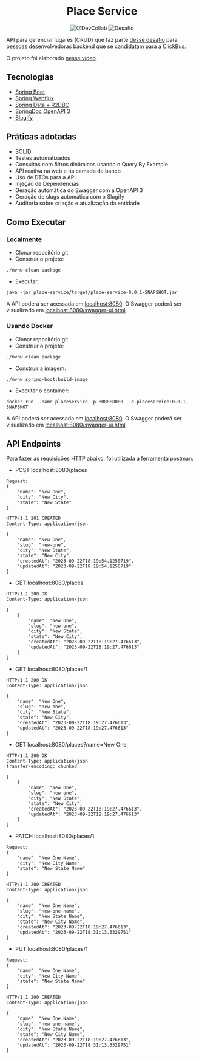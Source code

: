 <h1 align="center">
  Place Service
</h1>

<p align="center">
 <img src="https://img.shields.io/static/v1?label=Youtube&message=@DevCollab&color=8257E5&labelColor=000000" alt="@DevCollab" />
 <img src="https://img.shields.io/static/v1?label=Tipo&message=Desafio&color=8257E5&labelColor=000000" alt="Desafio" />
</p>

API para gerenciar lugares (CRUD) que faz parte [desse desafio](https://github.com/RocketBus/quero-ser-clickbus/tree/master/testes/backend-developer) para pessoas desenvolvedoras backend que se candidatam para a ClickBus.

O projeto foi elaborado [nesse vídeo](https://youtu.be/SsWZ4O9iWuo).

## Tecnologias
 
- [Spring Boot](https://spring.io/projects/spring-boot)
- [Spring Webflux](https://docs.spring.io/spring-framework/reference/web/webflux.html)
- [Spring Data + R2DBC](https://docs.spring.io/spring-framework/reference/data-access/r2dbc.html)
- [SpringDoc OpenAPI 3](https://springdoc.org/v2/#spring-webflux-support)
- [Slugify](https://github.com/slugify/slugify)

## Práticas adotadas

- SOLID
- Testes automatizados
- Consultas com filtros dinâmicos usando o Query By Example
- API reativa na web e na camada de banco
- Uso de DTOs para a API
- Injeção de Dependências
- Geração automática do Swagger com a OpenAPI 3
- Geração de slugs automática com o Slugify
- Auditoria sobre criação e atualização da entidade

## Como Executar

### Localmente
- Clonar repositório git
- Construir o projeto:
```
./mvnw clean package
```
- Executar:
```
java -jar place-service/target/place-service-0.0.1-SNAPSHOT.jar
```

A API poderá ser acessada em [localhost:8080](http://localhost:8080).
O Swagger poderá ser visualizado em [localhost:8080/swagger-ui.html](http://localhost:8080/swagger-ui.html)

### Usando Docker

- Clonar repositório git
- Construir o projeto:
```
./mvnw clean package
```
- Construir a imagem:
```
./mvnw spring-boot:build-image
```
- Executar o container:
```
docker run --name placeservice -p 8080:8080  -d placeservice:0.0.1-SNAPSHOT
```

A API poderá ser acessada em [localhost:8080](http://localhost:8080).
O Swagger poderá ser visualizado em [localhost:8080/swagger-ui.html](http://localhost:8080/swagger-ui.html)

## API Endpoints

Para fazer as requisições HTTP abaixo, foi utilizada a ferramenta [postman](https://www.postman.com/):

- POST localhost:8080/places
```
Request:
{
    "name": "New One",
    "city": "New City",
    "state": "New State"
}

HTTP/1.1 201 CREATED
Content-Type: application/json

{
    "name": "New One",
    "slug": "new-one",
    "city": "New State",
    "state": "New City",
    "createdAt": "2023-09-22T18:19:54.1250719",
    "updatedAt": "2023-09-22T18:19:54.1250719"
}
```

- GET localhost:8080/places
```
HTTP/1.1 200 OK
Content-Type: application/json

[
    {
        "name": "New One",
        "slug": "new-one",
        "city": "New State",
        "state": "New City",
        "createdAt": "2023-09-22T18:19:27.476613",
        "updatedAt": "2023-09-22T18:19:27.476613"
    }
]
```

- GET localhost:8080/places/1
```
HTTP/1.1 200 OK
Content-Type: application/json

{
    "name": "New One",
    "slug": "new-one",
    "city": "New State",
    "state": "New City",
    "createdAt": "2023-09-22T18:19:27.476613",
    "updatedAt": "2023-09-22T18:19:27.476613"
} 
```

- GET localhost:8080/places?name=New One
```
HTTP/1.1 200 OK
Content-Type: application/json
transfer-encoding: chunked

[
    {
        "name": "New One",
        "slug": "new-one",
        "city": "New State",
        "state": "New City",
        "createdAt": "2023-09-22T18:19:27.476613",
        "updatedAt": "2023-09-22T18:19:27.476613"
    }
]
```

- PATCH localhost:8080/places/1
```
Request:
{
    "name": "New One Name",
    "city": "New City Name",
    "state": "New State Name"
}

HTTP/1.1 200 CREATED
Content-Type: application/json

{
    "name": "New One Name",
    "slug": "new-one-name",
    "city": "New State Name",
    "state": "New City Name",
    "createdAt": "2023-09-22T18:19:27.476613",
    "updatedAt": "2023-09-22T18:31:13.3329751"
}
```

- PUT localhost:8080/places/1
```
Request:
{
    "name": "New One Name",
    "city": "New City Name",
    "state": "New State Name"
}

HTTP/1.1 200 CREATED
Content-Type: application/json

{
    "name": "New One Name",
    "slug": "new-one-name",
    "city": "New State Name",
    "state": "New City Name",
    "createdAt": "2023-09-22T18:19:27.476613",
    "updatedAt": "2023-09-22T18:31:13.3329751"
}
```